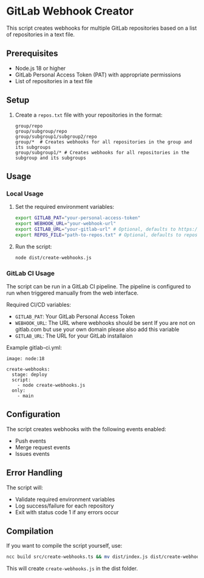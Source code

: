 # GitLab Webhook Creator

This script creates webhooks for multiple GitLab repositories based on a list of repositories in a text file.

## Prerequisites

- Node.js 18 or higher
- GitLab Personal Access Token (PAT) with appropriate permissions
- List of repositories in a text file

## Setup

1. Create a `repos.txt` file with your repositories in the format:
   ```
   group/repo
   group/subgroup/repo
   group/subgroup1/subgroup2/repo
   group/*  # Creates webhooks for all repositories in the group and its subgroups
   group/subgroup1/* # Creates webhooks for all repositories in the subgroup and its subgroups
   ```

## Usage

### Local Usage

1. Set the required environment variables:
   ```bash
   export GITLAB_PAT="your-personal-access-token"
   export WEBHOOK_URL="your-webhook-url"
   export GITLAB_URL="your-gitlab-url" # Optional, defaults to https://gitlab.com
   export REPOS_FILE="path-to-repos.txt" # Optional, defaults to repos.txt
   ```

2. Run the script:
   ```bash
   node dist/create-webhooks.js
   ```

### GitLab CI Usage

The script can be run in a GitLab CI pipeline. The pipeline is configured to run when triggered manually from the web interface.

Required CI/CD variables:
- `GITLAB_PAT`: Your GitLab Personal Access Token
- `WEBHOOK_URL`: The URL where webhooks should be sent
If you are not on gitlab.com but use your own domain please also add this variable
- `GITLAB_URL`: The URL for your GitLab installaion

Example gitlab-ci.yml:
```
image: node:18

create-webhooks:
  stage: deploy
  script:
    - node create-webhooks.js
  only:
    - main
```

## Configuration

The script creates webhooks with the following events enabled:
- Push events
- Merge request events
- Issues events


## Error Handling

The script will:
- Validate required environment variables
- Log success/failure for each repository
- Exit with status code 1 if any errors occur

## Compilation

If you want to compile the script yourself, use:
```bash
ncc build src/create-webhooks.ts && mv dist/index.js dist/create-webhooks.js
```

This will create `create-webhooks.js` in the dist folder. 